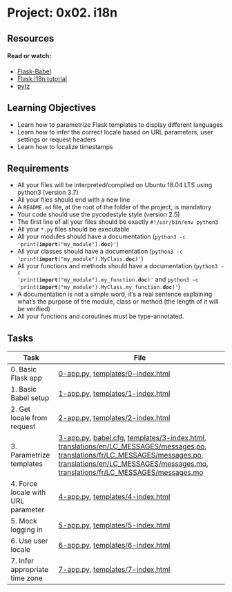 # Project: 0x02. i18n

## Resources

#### Read or watch:

* [Flask-Babel](https://intranet.alxswe.com/rltoken/fBpGjDt2BFuBFiz-jwublQ)
* [Flask i18n tutorial](https://intranet.alxswe.com/rltoken/RtGz7pI7TKnYqrMMG9rWMg)
* [pytz](https://intranet.alxswe.com/rltoken/9ocHNLN1lSTW3ioCNGCzbA)

## Learning Objectives

- Learn how to parametrize Flask templates to display different languages
- Learn how to infer the correct locale based on URL parameters, user settings or request headers
- Learn how to localize timestamps


## Requirements

* All your files will be interpreted/compiled on Ubuntu 18.04 LTS using python3 (version 3.7)
* All your files should end with a new line
* A <code>README.md</code> file, at the root of the folder of the project, is mandatory
* Your code should use the pycodestyle style (version 2.5)
* The first line of all your files should be exactly <code>#!/usr/bin/env python3</code>
* All your <code>*.py</code> files should be executable
* All your modules should have a documentation (<code>python3 -c 'print(__import__("my_module").__doc__)'</code>)
* All your classes should have a documentation (<code>python3 -c 'print(__import__("my_module").MyClass.__doc__)'</code>)
* All your functions and methods should have a documentation (<code>python3 -c 'print(__import__("my_module").my_function.__doc__)'</code> and <code>python3 -c 'print(__import__("my_module").MyClass.my_function.__doc__)'</code>)
* A documentation is not a simple word, it’s a real sentence explaining what’s the purpose of the module, class or method (the length of it will be verified)
* All your functions and coroutines must be type-annotated.
## Tasks

| Task | File |
| ---- | ---- |
| 0. Basic Flask app | [0-app.py](./0-app.py), [templates/0-index.html](./templates/0-index.html) |
| 1. Basic Babel setup | [1-app.py](./1-app.py), [templates/1-index.html](./templates/1-index.html) |
| 2. Get locale from request | [2-app.py](./2-app.py), [templates/2-index.html](./templates/2-index.html) |
| 3. Parametrize templates | [3-app.py](./3-app.py), [babel.cfg](./babel.cfg), [templates/3-index.html](./templates/3-index.html), [translations/en/LC_MESSAGES/messages.po](./translations/en/LC_MESSAGES/messages.po), [translations/fr/LC_MESSAGES/messages.po](./translations/fr/LC_MESSAGES/messages.po), [translations/en/LC_MESSAGES/messages.mo](./translations/en/LC_MESSAGES/messages.mo), [translations/fr/LC_MESSAGES/messages.mo](./translations/fr/LC_MESSAGES/messages.mo) |
| 4. Force locale with URL parameter | [4-app.py](./4-app.py), [templates/4-index.html](./templates/4-index.html) |
| 5. Mock logging in | [5-app.py](./5-app.py), [templates/5-index.html](./templates/5-index.html) |
| 6. Use user locale | [6-app.py](./6-app.py), [templates/6-index.html](./templates/6-index.html) |
| 7. Infer appropriate time zone | [7-app.py](./7-app.py), [templates/7-index.html](./templates/7-index.html) |
